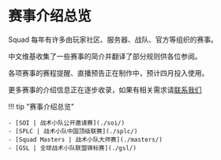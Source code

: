 # 赛事介绍总览

Squad 每年有许多由玩家社区、服务器、战队、官方等组织的赛事。

中文维基收集了一些赛事的简介并翻译了部分规则供各位参阅。

各项赛事的赛程提醒、直播预告正在制作中，预计四月投入使用。

更多赛事的介绍信息正在逐步收录，如果有相关需求请[联系我们](/intro/about#_4)

!!! tip "赛事介绍总览"

    - [SOI | 战术小队公开邀请赛](./soi/)
    - [SPLC | 战术小队中国顶级联赛](./splc/)
    - [Squad Masters | 战术小队大师赛](./masters/)
    - [GSL | 全球战术小队联盟锦标赛](./gsl/)